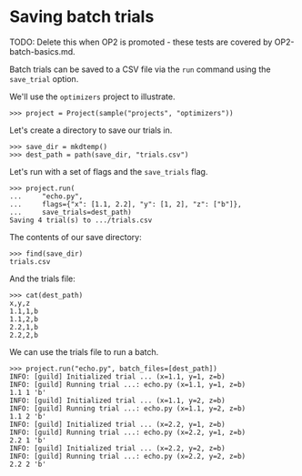 # Saving batch trials

TODO: Delete this when OP2 is promoted - these tests are covered by
OP2-batch-basics.md.

Batch trials can be saved to a CSV file via the `run` command using
the `save_trial` option.

We'll use the `optimizers` project to illustrate.

    >>> project = Project(sample("projects", "optimizers"))

Let's create a directory to save our trials in.

    >>> save_dir = mkdtemp()
    >>> dest_path = path(save_dir, "trials.csv")

Let's run with a set of flags and the `save_trials` flag.

    >>> project.run(
    ...     "echo.py",
    ...     flags={"x": [1.1, 2.2], "y": [1, 2], "z": ["b"]},
    ...     save_trials=dest_path)
    Saving 4 trial(s) to .../trials.csv

The contents of our save directory:

    >>> find(save_dir)
    trials.csv

And the trials file:

    >>> cat(dest_path)
    x,y,z
    1.1,1,b
    1.1,2,b
    2.2,1,b
    2.2,2,b

We can use the trials file to run a batch.

    >>> project.run("echo.py", batch_files=[dest_path])
    INFO: [guild] Initialized trial ... (x=1.1, y=1, z=b)
    INFO: [guild] Running trial ...: echo.py (x=1.1, y=1, z=b)
    1.1 1 'b'
    INFO: [guild] Initialized trial ... (x=1.1, y=2, z=b)
    INFO: [guild] Running trial ...: echo.py (x=1.1, y=2, z=b)
    1.1 2 'b'
    INFO: [guild] Initialized trial ... (x=2.2, y=1, z=b)
    INFO: [guild] Running trial ...: echo.py (x=2.2, y=1, z=b)
    2.2 1 'b'
    INFO: [guild] Initialized trial ... (x=2.2, y=2, z=b)
    INFO: [guild] Running trial ...: echo.py (x=2.2, y=2, z=b)
    2.2 2 'b'
